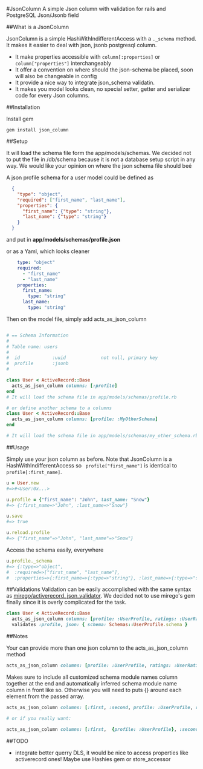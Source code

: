 #JsonColumn
A simple Json column with validation for rails and PostgreSQL Json/Jsonb field

##What is a JsonColumn

JsonColumn is a simple HashWithIndifferentAccess with a ```._schema``` method. It makes it easier to deal with json, jsonb postgresql column.

* It make properties accessible with ```column[:properties]``` or ```column["properties"]``` interchangeably
* It offer a convention on where should the json-schema be placed, soon will also be changeable in config
* It provide a nice way to integrate json_schema validatin.
* It makes you model looks clean, no special setter, getter and serializer code for every Json columns.

##Installation

Install gem

```
gem install json_column
```
##Setup

It will load the schema file form the app/models/schemas. We decided not to put the file in /db/schema because it is not a database setup script in any way. We would like your opinion on where the json schema file should beé

A json profile schema for a user model could be defined as

```json
  {
    "type": "object",
    "required": ["first_name", "last_name"],
    "properties": {
      "first_name": {"type": "string"},
      "last_name": {"type": "string"}
    }
  }

```
and put in **app/models/schemas/profile.json**

or as a Yaml, which looks cleaner

```yaml
    type: "object"
    required: 
      - "first_name"
      - "last_name"
    properties:
      first_name: 
        type: "string"
      last_name: 
        type: "string"
```

Then on the model file, simply add acts_as_json_column

```ruby

# == Schema Information
#
# Table name: users
#
#  id            :uuid             not null, primary key
#  profile       :jsonb
#

class User < ActiveRecord::Base
  acts_as_json_column columns: [:profile]
end
# It will load the schema file in app/models/schemas/profile.rb

# or define another schema to a columns
class User < ActiveRecord::Base
  acts_as_json_column columns: [profile: :MyOtherSchema]
end

# It will load the schema file in app/models/schemas/my_other_schema.rb
```

##Usage

Simply use your json column as before. Note that JsonColumn is a HashWithIndifferentAccess so ``` profile["first_name"]``` is identical to ``` profile[:first_name]```.

```ruby
u = User.new
#=>#<User:0x...>

u.profile = {"first_name": "John", last_name: "Snow"}
#=> {:first_name=>"John", :last_name=>"Snow"}

u.save
#=> true

u.reload.profile
#=> {"first_name"=>"John", "last_name"=>"Snow"}

```

Access the schema easily, everywhere

```ruby
u.profile._schema
#=> {:type=>"object",
#  :required=>["first_name", "last_name"],
#  :properties=>{:first_name=>{:type=>"string"}, :last_name=>{:type=>"string"}}}
```
##Validations
Validation can be easily accomplished with the same syntax as [mirego/activerecord_json_validator](https://github.com/mirego/activerecord_json_validator). We decided not to use mirego's gem finally since it is overly complicated for the task. 

```ruby
class User < ActiveRecord::Base
  acts_as_json_column columns: [profile: :UserProfile, ratings: :UserRatings]
  validates :profile, json: { schema: Schemas::UserProfile.schema }
```

##Notes

Your can provide more than one json column to the acts_as_json_column method

```ruby
acts_as_json_column columns: [profile: :UserProfile, ratings: :UserRatings]
```

Makes sure to include all customized schema module names column together at the end and automatically inferred schema module name column in front like so. Otherwise you will need to puts {} around each element from the passed array.

```ruby
acts_as_json_column columns: [:first, :second, profile: :UserProfile, ratings: :UserRatings]

# or if you really want:

acts_as_json_column columns: [:first,  {profile: :UserProfile}, :second, {ratings: :UserRatings}]
```

##TODO
* integrate better querry DLS, it would be nice to access properties like activerecord ones! Maybe use Hashies gem or store_accessor
